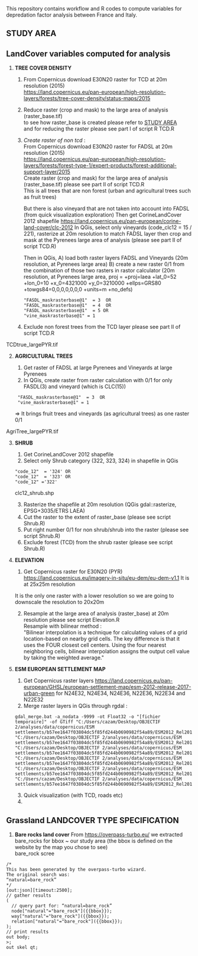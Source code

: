 This repository contains workflow and R codes to compute variables for depredation factor analysis between France and Italy.

## STUDY AREA


## LandCover variables computed for analysis

1. **TREE COVER DENSITY**
    1. From Copernicus download E30N20 raster for TCD at 20m resolution (2015)  
    https://land.copernicus.eu/pan-european/high-resolution-layers/forests/tree-cover-density/status-maps/2015

    2. Reduce raster (crop and mask) to the large area of analysis (raster_base.tif)   
    to see how raster_base is created please refer to [STUDY AREA](#Study_area)  
    and for reducing the raster please see part I of script R TCD.R
    
    3. *Create raster of non tcd* :   
        From Copernicus download E30N20 raster for FADSL at 20m resolution (2015)  
        https://land.copernicus.eu/pan-european/high-resolution-layers/forests/forest-type-1/expert-products/forest-additional-support-layer/2015  
        Create raster (crop and mask) for the large area of analysis (raster_base.tif) please see part II of script TCD.R  
        This is all trees that are non forest (urban and agricultural trees such as fruit trees)  
        
        But there is also vineyard that are not taken into account into FADSL (from quick visualization exploration) 
        Then get CorineLandCover 2012 shapefile https://land.copernicus.eu/pan-european/corine-land-cover/clc-2012
        In QGis, select only vineyards (code_clc12 = 15 / 221), rasterize at 20m resolution to match FADSL layer then crop and mask at the Pyrenees large area of analysis (please see part II of script TCD.R)
        
        Then in QGis, 
        A) load both raster layers FADSL and Vineyards (20m resolution, at Pyrenees large area)
        B) create a new raster 0/1 from the combination of those two rasters in rastor calculator (20m resolution, at Pyrenees large area, proj = +proj=laea +lat_0=52 +lon_0=10 +x_0=4321000 +y_0=3210000 +ellps=GRS80 +towgs84=0,0,0,0,0,0,0 +units=m +no_defs)
        ```
        "FASDL_maskrasterbase@1"  = 3  OR 
        "FASDL_maskrasterbase@1"  = 4  OR 
        "FASDL_maskrasterbase@1"  = 5 OR 
        "vine_maskrasterbase@1" = 1
        ```
        
    4. Exclude non forest trees from the TCD layer please see part II of script TCD.R

TCDtrue_largePYR.tif

2. **AGRICULTURAL TREES**

    1. Get raster of FADSL at large Pyrenees and Vineyards at large Pyrenees
    2. In QGis, create raster from raster calculation with 0/1 for only FASDL(3) and vineyard (which is CLC(15))
   ```
    "FASDL_maskrasterbase@1"  = 3  OR 
    "vine_maskrasterbase@1" = 1
    ```
    => It brings fruit trees and vineyards (as agricultural trees) as one raster 0/1

AgriTree_largePYR.tif

3. **SHRUB**

    1. Get CorineLandCover 2012 shapefile
    2. Select only Shrub category (322, 323, 324) in shapefile in QGis
     ```
     "code_12"  = '324' OR
     "code_12"  = '323' OR
     "code_12" ='322'
     ```
    clc12_shrub.shp
    
   3. Rasterize the shapefile at 20m resolution (QGis gdal::rasterize, EPSG+3035/ETRS LAEA)
   4. Cut the raster to the extent of raster_base (please see script Shrub.R)
   5. Put right number 0/1 for non shrub/shrub into the raster (please see script Shrub.R)
   6. Exclude forest (TCD) from the shrub raster (please see script Shrub.R)

4. **ELEVATION**
    1. Get Copernicus raster for E30N20 (PYR)  
    https://land.copernicus.eu/imagery-in-situ/eu-dem/eu-dem-v1.1
    It is at 25x25m resolution
    
    It is the only one raster with a lower resolution so we are going to downscale the resolution to 20x20m
    
    2. Resample at the large area of analysis (raster_base) at 20m resolution please see script Elevation.R  
    Resample with bilinear method :  
    "Bilinear interpolation is a technique for calculating values of a grid location-based on nearby grid cells. The key difference is that it uses the FOUR closest cell centers. Using the four nearest neighboring cells, bilinear interpolation assigns the output cell value by taking the weighted average."
    
5. **ESM EUROPEAN SETTLEMENT MAP**
    1. Get Copernicus raster layers https://land.copernicus.eu/pan-european/GHSL/european-settlement-map/esm-2012-release-2017-urban-green for N24E32, N24E34, N24E36, N22E36, N22E34 and N22E32
    2. Merge raster layers in QGis through rgdal :   
     ```
    gdal_merge.bat -a_nodata -9999 -ot Float32 -o "[fichier temporaire]" -of GTiff "C:/Users/cazam/Desktop/OBJECTIF 2/analyses/data/copernicus/ESM settlements/b57ee1647f03804dc5f85fd244b0690982f54a89/ESM2012_Rel2017_200km_2p5m_N24E36/200km_2p5m_N24E36/200km_2p5m_N24E36.TIF" "C:/Users/cazam/Desktop/OBJECTIF 2/analyses/data/copernicus/ESM settlements/b57ee1647f03804dc5f85fd244b0690982f54a89/ESM2012_Rel2017_200km_2p5m_N22E34/200km_2p5m_N22E34/200km_2p5m_N22E34.TIF" "C:/Users/cazam/Desktop/OBJECTIF 2/analyses/data/copernicus/ESM settlements/b57ee1647f03804dc5f85fd244b0690982f54a89/ESM2012_Rel2017_200km_2p5m_N24E34/200km_2p5m_N24E34/200km_2p5m_N24E34.TIF" "C:/Users/cazam/Desktop/OBJECTIF 2/analyses/data/copernicus/ESM settlements/b57ee1647f03804dc5f85fd244b0690982f54a89/ESM2012_Rel2017_200km_2p5m_N22E32/200km_2p5m_N22E32/200km_2p5m_N22E32.TIF" "C:/Users/cazam/Desktop/OBJECTIF 2/analyses/data/copernicus/ESM settlements/b57ee1647f03804dc5f85fd244b0690982f54a89/ESM2012_Rel2017_200km_2p5m_N22E36/200km_2p5m_N22E36/200km_2p5m_N22E36.TIF" "C:/Users/cazam/Desktop/OBJECTIF 2/analyses/data/copernicus/ESM settlements/b57ee1647f03804dc5f85fd244b0690982f54a89/ESM2012_Rel2017_200km_2p5m_N24E32/200km_2p5m_N24E32/200km_2p5m_N24E32.TIF"  
     ```
    3. Quick visualization (with TCD, roads etc)
    4. 


## Grassland LANDCOVER TYPE SPECIFICATION

1. **Bare rocks land cover**
From https://overpass-turbo.eu/ we extracted bare_rocks for bbox ~ our study area (the bbox is defined on the website by the map you chose to see)   
bare_rock
scree
```
/*
This has been generated by the overpass-turbo wizard.
The original search was:
“natural=bare_rock”
*/
[out:json][timeout:2500];
// gather results
(
  // query part for: “natural=bare_rock”
  node["natural"="bare_rock"]({{bbox}});
  way["natural"="bare_rock"]({{bbox}});
  relation["natural"="bare_rock"]({{bbox}});
);
// print results
out body;
>;
out skel qt;
```
